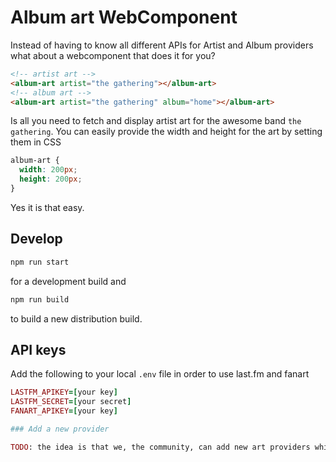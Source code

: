 # Album art WebComponent

Instead of having to know all different APIs for Artist and Album providers what about a webcomponent that does it for you?

```html
<!-- artist art -->
<album-art artist="the gathering"></album-art>
<!-- album art -->
<album-art artist="the gathering" album="home"></album-art>
```

Is all you need to fetch and display artist art for the awesome band `the gathering`. You can easily provide the width and height for the art by setting them in CSS

```css
album-art {
  width: 200px;
  height: 200px;
}
```

Yes it is that easy.

## Develop

```bash
npm run start
```

for a development build and

```bash
npm run build
```

to build a new distribution build.

## API keys

Add the following to your local `.env` file in order to use last.fm and fanart

```ruby
LASTFM_APIKEY=[your key]
LASTFM_SECRET=[your secret]
FANART_APIKEY=[your key]

### Add a new provider

TODO: the idea is that we, the community, can add new art providers which will be discovered during the build process and all of them will be used till a proper image is found. For now though, surprise me with a pull request
